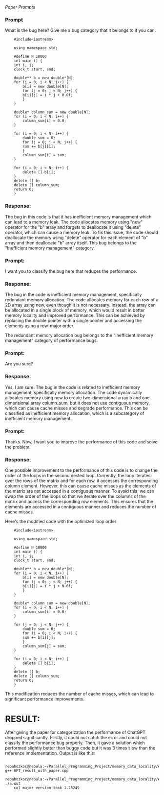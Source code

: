 
*Paper Prompts*

### Prompt

What is the bug here? Give me a bug category that it belongs to if you can.

        #include<iostream>

        using namespace std;

        #define N 10000
        int main () {
        int i, j;
        clock_t start, end;
        
        double** b = new double*[N];
        for (i = 0; i < N; i++) { 
            b[i] = new double[N];
            for (j = 0; j < N; j++) {
            b[i][j] = i * j + 0.0f;
            }
        }
        
        double* column_sum = new double[N];  
        for (i = 0; i < N; i++) { 
            column_sum[i] = 0.0;
        }
        
        for (i = 0; i < N; i++) { 
            double sum = 0;
            for (j = 0; j < N; j++) {
            sum += b[j][i];
            }
            column_sum[i] = sum;
        }
        
        for (i = 0; i < N; i++) {
            delete [] b[i];
        } 
        delete [] b;
        delete [] column_sum;
        return 0;
        }

### Response:

The bug in this code is that it has inefficient memory management which can lead to a memory leak. The code allocates memory using "new" operator for the "b" array and forgets to deallocate it using "delete" operator, which can cause a memory leak. To fix this issue, the code should deallocate the memory using "delete" operator for each element of "b" array and then deallocate "b" array itself. This bug belongs to the "Inefficient memory management" category.

### Prompt:

I want you to classify the bug here that reduces the performance.

### Response:

The bug in the code is inefficient memory management, specifically redundant memory allocation. The code allocates memory for each row of a 2D array using new, even though it is not necessary. Instead, the array can be allocated in a single block of memory, which would result in better memory locality and improved performance. This can be achieved by replacing the double pointer with a single pointer and accessing the elements using a row-major order.

The redundant memory allocation bug belongs to the "Inefficient memory management" category of performance bugs.

### Prompt:

Are you sure?

### Response:

Yes, I am sure. The bug in the code is related to inefficient memory management, specifically memory allocation. The code dynamically allocates memory using new to create two-dimensional array b and one-dimensional array column_sum, but it does not use contiguous memory, which can cause cache misses and degrade performance. This can be classified as inefficient memory allocation, which is a subcategory of inefficient memory management.

### Prompt:

Thanks. Now, I want you to improve the performance of this code and solve the problem.

### Response:

One possible improvement to the performance of this code is to change the order of the loops in the second nested loop. Currently, the loop iterates over the rows of the matrix and for each row, it accesses the corresponding column element. However, this can cause cache misses as the elements of the matrix are not accessed in a contiguous manner. To avoid this, we can swap the order of the loops so that we iterate over the columns of the matrix and access the corresponding row elements. This ensures that the elements are accessed in a contiguous manner and reduces the number of cache misses.

Here's the modified code with the optimized loop order:

        #include<iostream>

        using namespace std;

        #define N 10000
        int main () {
        int i, j;
        clock_t start, end;
        
        double** b = new double*[N];
        for (i = 0; i < N; i++) { 
            b[i] = new double[N];
            for (j = 0; j < N; j++) {
            b[i][j] = i * j + 0.0f;
            }
        }
        
        double* column_sum = new double[N];  
        for (i = 0; i < N; i++) { 
            column_sum[i] = 0.0;
        }
        
        for (j = 0; j < N; j++) { 
            double sum = 0;
            for (i = 0; i < N; i++) {
            sum += b[i][j];
            }
            column_sum[j] = sum;
        }
        
        for (i = 0; i < N; i++) {
            delete [] b[i];
        } 
        delete [] b;
        delete [] column_sum;
        return 0;
        }

This modification reduces the number of cache misses, which can lead to significant performance improvements.

# RESULT:

After giving the paper for categorization the performance of ChatGPT dropped significantly. Firstly, it could not catch the error and could not classify the performance bug properly. Then, it gave a solution which performed slightly better than buggy code but it was 3 times slow than the reference implementation. Output is like this:

        rebahozkoc@nebula:~/Parallel_Programming_Project/memory_data_locality/example1$ g++ GPT_result_with_paper.cpp 
        rebahozkoc@nebula:~/Parallel_Programming_Project/memory_data_locality/example1$ ./a.out 
        col major version took 1.23249